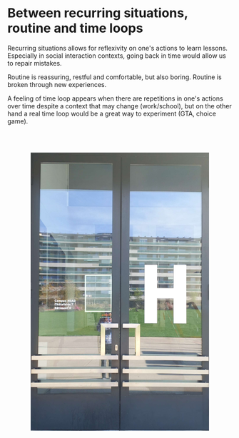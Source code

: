 # Between recurring situations, routine and time loops

Recurring situations allows for reflexivity on one's actions to learn lessons. Especially in social interaction contexts, going back in time would allow us to repair mistakes.

Routine is reassuring, restful and comfortable, but also boring.
Routine is broken through new experiences.

A feeling of time loop appears when there are repetitions in one's actions over time despite a context that may change (work/school), but on the other hand a real time loop would be a great way to experiment (GTA, choice game).


<br><br>
<p align="center">
<img src="../process/images/2022-10-27/head_door.jpg" alt="HEAD door" style="display: inline-block; margin: 0 auto; width: 400px;">
</p>